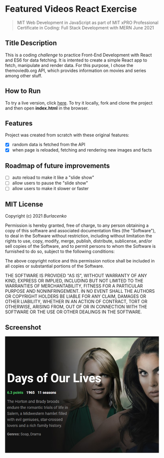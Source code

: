 # Featured Videos React Exercise
>MIT Web Development in JavaScript as part of MIT xPRO Professional Certificate in Coding: Full Stack Development with MERN June 2021

## Title Description
This is a coding <em>challenge</em> to practice Front-End Development with React and ES6 for data fetching. It is intented to create a simple React app to fetch, manipulate and render data. For this purpose, I chose the themoviedb.org API, which provides information on movies and series among other stuff.

## How to Run
To try a live version, click <a href="https://burlacenko.github.io/FeaturedVideos/index.html">here</a>. To try it locally, fork and clone the project and then open <strong>index.html</strong> in the browser.

## Features
Project was created from scratch with these original features:

- [x] random data is fetched from the API
- [x] when page is reloaded, fetching and rendering new images and facts
  
## Roadmap of future improvements
- [ ] auto reload to make it like a "slide show"
- [ ] allow users to pause the "slide show"
- [ ] allow users to make it slower or faster
  
## MIT License
Copyright (c) 2021 <em>Burlacenko</em>

Permission is hereby granted, free of charge, to any person obtaining a copy
of this software and associated documentation files (the "Software"), to deal
in the Software without restriction, including without limitation the rights
to use, copy, modify, merge, publish, distribute, sublicense, and/or sell
copies of the Software, and to permit persons to whom the Software is
furnished to do so, subject to the following conditions:

The above copyright notice and this permission notice shall be included in all
copies or substantial portions of the Software.

THE SOFTWARE IS PROVIDED "AS IS", WITHOUT WARRANTY OF ANY KIND, EXPRESS OR
IMPLIED, INCLUDING BUT NOT LIMITED TO THE WARRANTIES OF MERCHANTABILITY,
FITNESS FOR A PARTICULAR PURPOSE AND NONINFRINGEMENT. IN NO EVENT SHALL THE
AUTHORS OR COPYRIGHT HOLDERS BE LIABLE FOR ANY CLAIM, DAMAGES OR OTHER
LIABILITY, WHETHER IN AN ACTION OF CONTRACT, TORT OR OTHERWISE, ARISING FROM,
OUT OF OR IN CONNECTION WITH THE SOFTWARE OR THE USE OR OTHER DEALINGS IN THE
SOFTWARE.
	
## Screenshot
![Image of ToDoList Exercise](FeaturedVideos2021-11-09-1.jpg)
